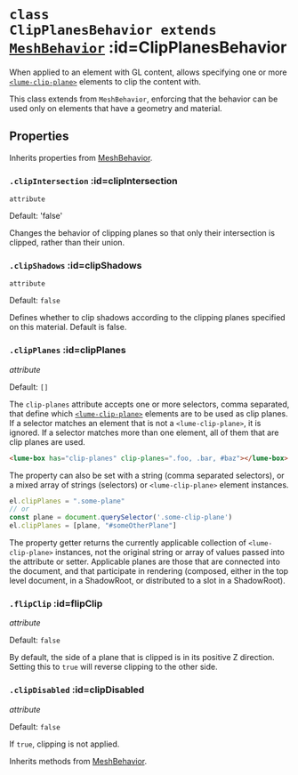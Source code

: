 
# <code>class <b>ClipPlanesBehavior</b> extends [MeshBehavior](MeshBehavior.md)</code> :id=ClipPlanesBehavior

When applied to an element with GL content, allows specifying one or more
[`<lume-clip-plane>`](../../core/ClipPlane) elements to clip the content with.

This class extends from `MeshBehavior`, enforcing that the behavior can be used
only on elements that have a geometry and material.

<live-code id="example"></live-code>
<script>
  example.code = clipPlaneExample
</script>

## Properties

Inherits properties from [MeshBehavior](MeshBehavior.md).


### <code>.<b>clipIntersection</b></code> :id=clipIntersection

`attribute`

Default: 'false'

Changes the behavior of clipping planes so that only their intersection
is clipped, rather than their union.
        


### <code>.<b>clipShadows</b></code> :id=clipShadows

`attribute`

Default: `false`

Defines whether to clip shadows
according to the clipping planes specified on this material. Default is
false.
        


### <code>.<b>clipPlanes</b></code> :id=clipPlanes

*attribute*

Default: `[]`

The `clip-planes` attribute accepts one or more selectors, comma
separated, that define which [`<lume-clip-plane>`](../../core/ClipPlane)
elements are to be used as clip planes. If a selector matches an element
that is not a `<lume-clip-plane>`, it is ignored. If a selector matches
more than one element, all of them that are clip planes are used.

```html
<lume-box has="clip-planes" clip-planes=".foo, .bar, #baz"></lume-box>
```

The property can also be set with a string (comma separated selectors),
or a mixed array of strings (selectors) or `<lume-clip-plane>` element
instances.

```js
el.clipPlanes = ".some-plane"
// or
const plane = document.querySelector('.some-clip-plane')
el.clipPlanes = [plane, "#someOtherPlane"]
```

The property getter returns the currently applicable collection of
`<lume-clip-plane>` instances, not the original string or array of values
passed into the attribute or setter. Applicable planes are those that are
connected into the document, and that participate in rendering (composed,
either in the top level document, in a ShadowRoot, or distributed to a
slot in a ShadowRoot).
        


### <code>.<b>flipClip</b></code> :id=flipClip

*attribute*

Default: `false`

By default, the side of a plane that is clipped is in its positive Z
direction. Setting this to `true` will reverse clipping to the other
side.
        


### <code>.<b>clipDisabled</b></code> :id=clipDisabled

*attribute*

Default: `false`

If `true`, clipping is not applied.
        



Inherits methods from [MeshBehavior](MeshBehavior.md).


        